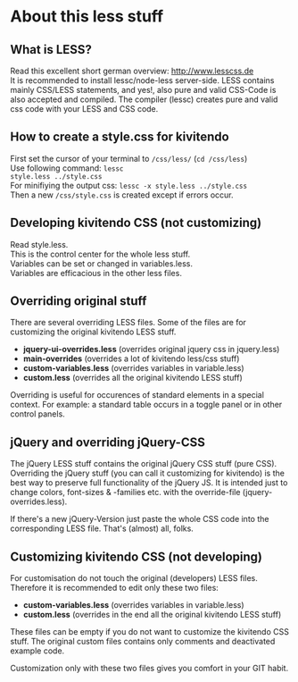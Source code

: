 # About this less stuff

## What is LESS?
Read this excellent short german overview: http://www.lesscss.de<br>
It is recommended to install lessc/node-less server-side.
LESS contains mainly CSS/LESS statements, and yes!, also pure and
valid CSS-Code is also accepted and compiled. The compiler (lessc) creates
pure and valid css code with your LESS and CSS code.

## How to create a style.css for kivitendo
First set the cursor of your terminal to <code>/css/less/</code> (<code>cd /css/less</code>)<br>
Use following command: <code>lessc style.less ../style.css</code><br>
For minifiying the output css:  <code>lessc -x style.less ../style.css</code><br>
Then a new <code>/css/style.css</code> is created except if errors occur.

## Developing kivitendo CSS (not customizing)
Read style.less.<br>
This is the control center for the whole less stuff.<br>
Variables can be set or changed in variables.less.<br>
Variables are efficacious in the other less files.

## Overriding original stuff
There are several overriding LESS files. Some of the files are for
customizing the original kivitendo LESS stuff.

 * <b>jquery-ui-overrides.less</b> (overrides original jquery css in jquery.less)
 * <b>main-overrides</b> (overrides a lot of kivitendo less/css stuff)
 * <b>custom-variables.less</b> (overrides variables in variable.less)
 * <b>custom.less</b> (overrides all the original kivitendo LESS stuff)

Overriding is useful for occurences of standard elements in a special
context. For example: a standard table occurs in a toggle panel or in other
control panels.

## jQuery and overriding jQuery-CSS
The jQuery LESS stuff contains the original jQuery CSS stuff (pure CSS).
Overriding the jQuery stuff (you can call it customizing for kivitendo) is
the best way to preserve full functionality of the jQuery JS. It is intended
just to change colors, font-sizes & -families etc. with the override-file
(jquery-overrides.less).

If there's a new jQuery-Version just paste the whole CSS code into the
corresponding LESS file. That's (almost) all, folks.

## Customizing kivitendo CSS (not developing)
For customisation do not touch the original (developers) LESS files.<br>
Therefore it is recommended to edit only these two files:

 * <b>custom-variables.less</b> (overrides variables in variable.less)
 * <b>custom.less</b> (overrides in the end all the original kivitendo LESS stuff)

These files can be empty if you do not want to customize the kivitendo CSS
stuff. The original custom files contains only comments and deactivated example
code.

Customization only with these two files gives you comfort in your GIT
habit.

